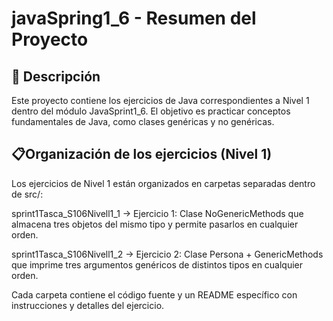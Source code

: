 # javaSpring1_6 - Resumen del Proyecto
## 📄 Descripción

Este proyecto contiene los ejercicios de Java correspondientes a Nivel 1 dentro del módulo JavaSprint1_6. El objetivo es practicar conceptos fundamentales de Java, como clases genéricas y no genéricas.

## 📋Organización de los ejercicios (Nivel 1)
Los ejercicios de Nivel 1 están organizados en carpetas separadas dentro de src/:

sprint1Tasca_S106Nivell1_1 → Ejercicio 1: Clase NoGenericMethods que almacena tres objetos del mismo tipo y permite pasarlos en cualquier orden.

sprint1Tasca_S106Nivell1_2 → Ejercicio 2: Clase Persona + GenericMethods que imprime tres argumentos genéricos de distintos tipos en cualquier orden.

Cada carpeta contiene el código fuente y un README específico con instrucciones y detalles del ejercicio.